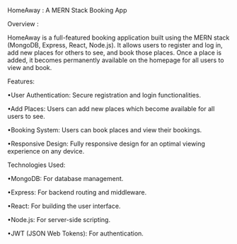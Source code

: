 HomeAway : A MERN Stack Booking App

Overview :

HomeAway is a full-featured booking application built using the MERN stack (MongoDB, Express, React, Node.js). It allows users to register and log in, add new places for others to see, and book those places. Once a place is added, it becomes permanently available on the homepage for all users to view and book.


Features:

•User Authentication: Secure registration and login functionalities.

•Add Places: Users can add new places which become available for all users to see.

•Booking System: Users can book places and view their bookings.

•Responsive Design: Fully responsive design for an optimal viewing experience on any device.

Technologies Used:

•MongoDB: For database management.

•Express: For backend routing and middleware.

•React: For building the user interface.

•Node.js: For server-side scripting.

•JWT (JSON Web Tokens): For authentication.

